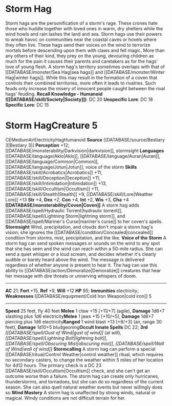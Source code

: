 ﻿---
ac: '21'
alignment: CE
charisma: '+4'
constitution: '+4'
creature_ability:
- Coven
- Stormcalling
- Stormsight
- Voice of the Storm
- Wind Mastery
creature_family: '[[DATABASE/monsterfamily/Hag|Hag]]'
dexterity: '+2'
element: Air
fly_speed: '40'
fortitude: '+15'
hp: '95'
id: '1186'
immunity:
- electricity
intelligence: '+2'
land_speed: '25'
language:
- '[[DATABASE/language/Aklo|Aklo]]'
- '[[DATABASE/language/Auran|Auran]]'
- '[[DATABASE/language/Common|Common]]'
- '[[DATABASE/language/Jotun|Jotun]] ; voice of the storm'
level: '5'
max_speed: '40'
name: Storm Hag
perception: '+12'
rarity: Common
reflex: '+9'
sense:
- '[[DATABASE/monsterability/Darkvision|darkvision]]'
- stormsight
size: Medium
skill:
- '[[DATABASE/skill/Acrobatics|Acrobatics]] +11'
- '[[DATABASE/skill/Deception|Deception]] +11'
- '[[DATABASE/skill/Intimidation|Intimidation]] +13'
- '[[DATABASE/skill/Occultism|Occultism]] +11'
- '[[DATABASE/skill/Stealth|Stealth]] +9'
- '[[DATABASE/skill/Lore|Weather Lore]] +13'
source: '[[DATABASE/source/Bestiary 3|Bestiary 3]]'
speed:
- 25 feet
- fly 40 feet
spell:
- '[[DATABASE/spell/Gust of Wind|Gust of Wind]]'
- '[[DATABASE/spell/Lightning Bolt|Lightning Bolt]]'
- '[[DATABASE/spell/Obscuring Mist|Obscuring Mist]]'
- '[[DATABASE/spell/Wall of Wind|Wall of Wind]]'
strength: '+4'
strength_req: '4'
strongest_save:
- Fortitude
trait:
- '[[DATABASE/trait/Air|Air]]'
- '[[DATABASE/trait/Electricity|Electricity]]'
- '[[DATABASE/trait/Hag|Hag]]'
- '[[DATABASE/trait/Humanoid|Humanoid]]'
type: Creature
vision: Darkvision
weakest_save:
- Reflex
weakness:
- '[[DATABASE/equipment/Cold Iron Weapon|cold iron]] 5'
will: '+12'
wisdom: '+3'

---
# Storm Hag

Storm hags are the personification of a storm's rage. These crones hate those who huddle together with loved ones in warm, dry shelters while the wind howls and rain lashes the land and sea. Storm hags use their powers to wreak havoc on communities near the coastal caves or hovels where they often live.
 These hags send their voices on the wind to terrorize mortals before descending upon them with claws and fell magic. More than any others of their kind, they prey on the young, devouring children as much for the pain it causes their parents and caretakers as for the hags' love of young flesh.
 A storm hag's territory sometimes overlaps with that of [[DATABASE/monster/Sea Hag|sea hags]] and [[DATABASE/monster/Winter Hag|winter hags]]. While this may result in the formation of a coven that controls their combined territories, more often it leads to rivalries. Such feuds only increase the misery of innocent people caught between the rival hags' feuding.
**Recall Knowledge - Humanoid ([[DATABASE/skill/Society|Society]])**: DC 20
**Unspecific Lore**: DC 18
**Specific Lore**: DC 15

# Storm Hag<span class="item-type">Creature 5</span>

<span class="trait-alignment item-trait">CE</span><span class="trait-size item-trait">Medium</span><span class="item-trait">Air</span><span class="item-trait">Electricity</span><span class="item-trait">Hag</span><span class="item-trait">Humanoid</span>
**Source** [[DATABASE/source/Bestiary 3|Bestiary 3]]
**Perception** +12; [[DATABASE/monsterability/Darkvision|darkvision]], stormsight
**Languages** [[DATABASE/language/Aklo|Aklo]], [[DATABASE/language/Auran|Auran]], [[DATABASE/language/Common|Common]], [[DATABASE/language/Jotun|Jotun]]; voice of the storm
**Skills** [[DATABASE/skill/Acrobatics|Acrobatics]] +11, [[DATABASE/skill/Deception|Deception]] +11, [[DATABASE/skill/Intimidation|Intimidation]] +13, [[DATABASE/skill/Occultism|Occultism]] +11, [[DATABASE/skill/Stealth|Stealth]] +9, [[DATABASE/skill/Lore|Weather Lore]] +13
**Str** +4, **Dex** +2, **Con** +4, **Int** +2, **Wis** +3, **Cha** +4
**[[DATABASE/monsterability/Coven|Coven]]** A storm hag adds [[DATABASE/spell/Hydraulic Torrent|hydraulic torrent]], [[DATABASE/spell/Lightning Storm|lightning storm]], and [[DATABASE/spell/Mariner's Curse|mariner's curse]] to her coven's spells.
**Stormsight** Wind, precipitation, and clouds don't impair a storm hag's vision; she ignores the [[DATABASE/condition/Concealed|concealed]] condition from storms, mist, precipitation, and the like.
**Voice of the Storm** A storm hag can send spoken messages or sounds on the wind to any spot that she has seen and the wind can reach within a 50-mile radius. She can send a quiet whisper or a loud scream, and decides whether it's clearly audible or barely heard above the wind. The message is delivered regardless of whether anyone is present to hear it. The hag can use this ability to [[DATABASE/action/Demoralize|Demoralize]] creatures that hear her message with dire threats or unnerving whispers of doom.

---
**AC** 21; **Fort** +15, **Ref** +9, **Will** +12
**HP** 95; **Immunities** electricity; **Weaknesses** [[DATABASE/equipment/Cold Iron Weapon|cold iron]] 5

---
**Speed** 25 feet, fly 40 feet
<span class="in-box-ability">**Melee** <span class="action-icon">1</span> claw +15 [+11/+7] (agile), **Damage** 1d6+7 slashing plus 1d6 electricity</span><span class="in-box-ability">**Melee** <span class="action-icon">1</span> jaws +15 [+10/+5], **Damage** 1d8+7 piercing plus 1d6 electricity</span><span class="in-box-ability">**Ranged** <span class="action-icon">1</span> wind blast +13 [+8/+3] (air, range 30 feet), **Damage** 1d10+5 bludgeoning</span>**Occult Innate Spells** DC 22; **3rd** _[[DATABASE/spell/Gust of Wind|gust of wind]]_ (at will), _[[DATABASE/spell/Lightning Bolt|lightning bolt]]_, _[[DATABASE/spell/Obscuring Mist|obscuring mist]]_, _[[DATABASE/spell/Wall of Wind|wall of wind]]_
<span class="in-box-ability">**Stormcalling** A storm hag can perform a special [[DATABASE/ritual/Control Weather|control weather]] ritual, which requires no secondary casters, to change the weather within 5 miles of her location for 4d12 hours. The primary check is a DC 23 [[DATABASE/skill/Occultism|Occultism]] check, and she can't get an outcome worse than a failure. The storm hag can create only hurricanes, thunderstorms, and tornadoes, but she can do so regardless of the current season. She can also quell natural weather events but never willingly does so.</span><span class="in-box-ability">**Wind Mastery** A storm hag is unaffected by strong winds, natural or magical. Windy conditions are not difficult terrain for her.</span>